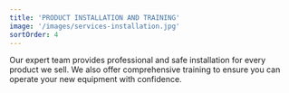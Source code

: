 ```yaml
---
title: 'PRODUCT INSTALLATION AND TRAINING'
image: '/images/services-installation.jpg'
sortOrder: 4
---
```

Our expert team provides professional and safe installation for every product we sell. We also offer comprehensive training to ensure you can operate your new equipment with confidence.